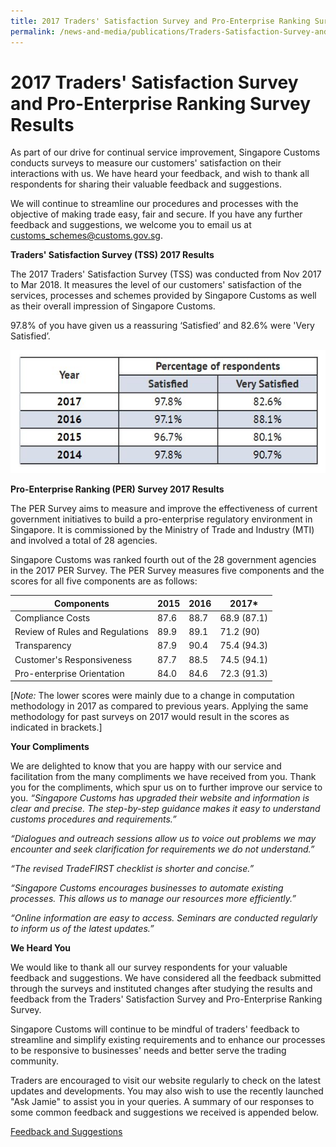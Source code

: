 ```yaml
---
title: 2017 Traders' Satisfaction Survey and Pro-Enterprise Ranking Survey Results 
permalink: /news-and-media/publications/Traders-Satisfaction-Survey-and-Pro-Enterprise-ranking-survey-results
---
```


# 2017 Traders' Satisfaction Survey and Pro-Enterprise Ranking Survey Results

As part of our drive for continual service improvement, Singapore Customs conducts surveys to measure our customers' satisfaction on their interactions with us. We have heard your feedback, and wish to thank all respondents for sharing their valuable feedback and suggestions.

We will continue to streamline our procedures and processes with the objective of making trade easy, fair and secure. If you have any further feedback and suggestions, we welcome you to email us at [customs_schemes@customs.gov.sg](mailto:customs_schemes@customs.gov.sg).

**Traders' Satisfaction Survey (TSS) 2017 Results**

The 2017 Traders' Satisfaction Survey (TSS) was conducted from Nov 2017 to Mar 2018. It measures the level of our customers' satisfaction of the services, processes and schemes provided by Singapore Customs as well as their overall impression of Singapore Customs.

97.8% of you have given us a reassuring ‘Satisfied’ and 82.6% were 'Very Satisfied’.


![Results](images/traders-survey.JPG)


**Pro-Enterprise Ranking (PER) Survey 2017 Results**

The PER Survey aims to measure and improve the effectiveness of current government initiatives to build a pro-enterprise regulatory environment in Singapore. It is commissioned by the Ministry of Trade and Industry (MTI) and involved a total of 28 agencies.

Singapore Customs was ranked fourth out of the 28 government agencies in the 2017 PER Survey. The PER Survey measures five components and the scores for all five components are as follows:

  | Components                      | 2015  | 2016  | 2017\*          |
|---------------------------------|-------|-------|-----------------|
| Compliance Costs                | 87\.6 | 88\.7 | 68\.9 \(87\.1\) |
| Review of Rules and Regulations | 89\.9 | 89\.1 | 71\.2 \(90\)    |
| Transparency                    | 87\.9 | 90\.4 | 75\.4 \(94\.3\) |
| Customer's Responsiveness       | 87\.7 | 88\.5 | 74\.5 \(94\.1\) |
| Pro\-enterprise Orientation     | 84\.0 | 84\.6 | 72\.3 \(91\.3\) |

[*Note:* The lower scores were mainly due to a change in computation methodology in 2017 as compared to previous years. Applying the same methodology for past surveys on 2017 would result in the scores as indicated in brackets.]

**Your Compliments**

We are delighted to know that you are happy with our service and facilitation from the many compliments we have received from you. Thank you for the compliments, which spur us on to further improve our service to you.
_“Singapore Customs has upgraded their website and information is clear and precise. The step-by-step guidance makes it easy to understand customs procedures and requirements.”_

_“Dialogues and outreach sessions allow us to voice out problems we may encounter and seek clarification for requirements we do not understand.”_

_“The revised TradeFIRST checklist is shorter and concise.”_

_“Singapore Customs encourages businesses to automate existing processes. This allows us to manage our resources more efficiently.”_

_“Online information are easy to access. Seminars are conducted regularly to inform us of the latest updates.”_

**We Heard You**

We would like to thank all our survey respondents for your valuable feedback and suggestions. We have considered all the feedback submitted through the surveys and instituted changes after studying the results and feedback from the Traders' Satisfaction Survey and Pro-Enterprise Ranking Survey.

Singapore Customs will continue to be mindful of traders' feedback to streamline and simplify existing requirements and to enhance our processes to be responsive to businesses' needs and better serve the trading community.

Traders are encouraged to visit our website regularly to check on the latest updates and developments. You may also wish to use the recently launched "Ask Jamie" to assist you in your queries. A summary of our responses to some common feedback and suggestions we received is appended below.

[Feedback and Suggestions](images/We-Heard-You.png)





